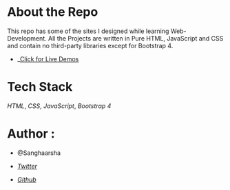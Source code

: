 # About the Repo

This repo has some of the sites I designed while learning Web-Development. All the Projects are written in Pure HTML, JavaScript and CSS and contain no third-party libraries except for Bootstrap 4.

- _[Click for Live Demos](https://sanghaarsha.github.io/web/)

# Tech Stack

_HTML_,
_CSS_,
_JavaScript_,
_Bootstrap 4_

# Author :

- @Sanghaarsha

- _[Twitter](http://www.twitter.com/sanghaarsha)_
- _[Github](http://www.github.com/sanghaarsha)_
